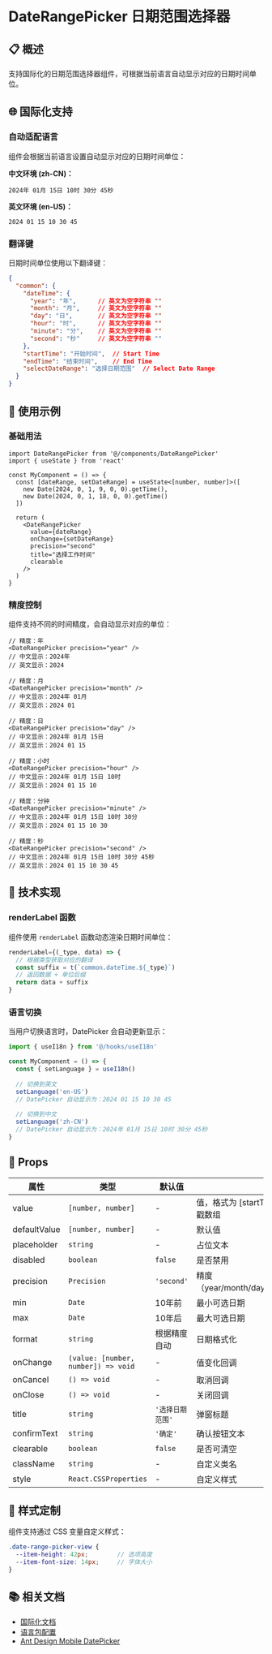 # DateRangePicker 日期范围选择器

## 📋 概述

支持国际化的日期范围选择器组件，可根据当前语言自动显示对应的日期时间单位。

## 🌐 国际化支持

### 自动适配语言

组件会根据当前语言设置自动显示对应的日期时间单位：

**中文环境 (zh-CN)：**
```
2024年 01月 15日 10时 30分 45秒
```

**英文环境 (en-US)：**
```
2024 01 15 10 30 45
```

### 翻译键

日期时间单位使用以下翻译键：

```json
{
  "common": {
    "dateTime": {
      "year": "年",      // 英文为空字符串 ""
      "month": "月",     // 英文为空字符串 ""
      "day": "日",       // 英文为空字符串 ""
      "hour": "时",      // 英文为空字符串 ""
      "minute": "分",    // 英文为空字符串 ""
      "second": "秒"     // 英文为空字符串 ""
    },
    "startTime": "开始时间",  // Start Time
    "endTime": "结束时间",    // End Time
    "selectDateRange": "选择日期范围"  // Select Date Range
  }
}
```

## 🎯 使用示例

### 基础用法

```tsx
import DateRangePicker from '@/components/DateRangePicker'
import { useState } from 'react'

const MyComponent = () => {
  const [dateRange, setDateRange] = useState<[number, number]>([
    new Date(2024, 0, 1, 9, 0, 0).getTime(),
    new Date(2024, 0, 1, 18, 0, 0).getTime()
  ])

  return (
    <DateRangePicker
      value={dateRange}
      onChange={setDateRange}
      precision="second"
      title="选择工作时间"
      clearable
    />
  )
}
```

### 精度控制

组件支持不同的时间精度，会自动显示对应的单位：

```tsx
// 精度：年
<DateRangePicker precision="year" />
// 中文显示：2024年
// 英文显示：2024

// 精度：月
<DateRangePicker precision="month" />
// 中文显示：2024年 01月
// 英文显示：2024 01

// 精度：日
<DateRangePicker precision="day" />
// 中文显示：2024年 01月 15日
// 英文显示：2024 01 15

// 精度：小时
<DateRangePicker precision="hour" />
// 中文显示：2024年 01月 15日 10时
// 英文显示：2024 01 15 10

// 精度：分钟
<DateRangePicker precision="minute" />
// 中文显示：2024年 01月 15日 10时 30分
// 英文显示：2024 01 15 10 30

// 精度：秒
<DateRangePicker precision="second" />
// 中文显示：2024年 01月 15日 10时 30分 45秒
// 英文显示：2024 01 15 10 30 45
```

## 🔧 技术实现

### renderLabel 函数

组件使用 `renderLabel` 函数动态渲染日期时间单位：

```typescript
renderLabel={(_type, data) => {
  // 根据类型获取对应的翻译
  const suffix = t(`common.dateTime.${_type}`)
  // 返回数据 + 单位后缀
  return data + suffix
}
```

### 语言切换

当用户切换语言时，DatePicker 会自动更新显示：

```typescript
import { useI18n } from '@/hooks/useI18n'

const MyComponent = () => {
  const { setLanguage } = useI18n()
  
  // 切换到英文
  setLanguage('en-US')
  // DatePicker 自动显示为：2024 01 15 10 30 45
  
  // 切换到中文
  setLanguage('zh-CN')
  // DatePicker 自动显示为：2024年 01月 15日 10时 30分 45秒
}
```

## 📝 Props

| 属性 | 类型 | 默认值 | 说明 |
|------|------|--------|------|
| value | `[number, number]` | - | 值，格式为 [startTime, endTime] 的时间戳数组 |
| defaultValue | `[number, number]` | - | 默认值 |
| placeholder | `string` | - | 占位文本 |
| disabled | `boolean` | `false` | 是否禁用 |
| precision | `Precision` | `'second'` | 精度（year/month/day/hour/minute/second） |
| min | `Date` | 10年前 | 最小可选日期 |
| max | `Date` | 10年后 | 最大可选日期 |
| format | `string` | 根据精度自动 | 日期格式化 |
| onChange | `(value: [number, number]) => void` | - | 值变化回调 |
| onCancel | `() => void` | - | 取消回调 |
| onClose | `() => void` | - | 关闭回调 |
| title | `string` | `'选择日期范围'` | 弹窗标题 |
| confirmText | `string` | `'确定'` | 确认按钮文本 |
| clearable | `boolean` | `false` | 是否可清空 |
| className | `string` | - | 自定义类名 |
| style | `React.CSSProperties` | - | 自定义样式 |

## 🎨 样式定制

组件支持通过 CSS 变量自定义样式：

```scss
.date-range-picker-view {
  --item-height: 42px;        // 选项高度
  --item-font-size: 14px;     // 字体大小
}
```

## 📚 相关文档

- [国际化文档](../../i18n/README.md)
- [语言包配置](../../locales/index.ts)
- [Ant Design Mobile DatePicker](https://mobile.ant.design/components/date-picker)
